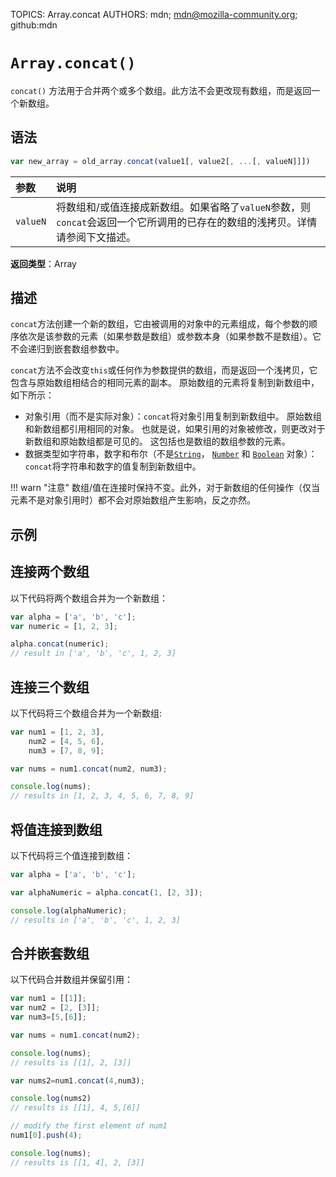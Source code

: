TOPICS: Array.concat
AUTHORS: mdn; mdn@mozilla-community.org; github:mdn

# `Array.concat()`

`concat()` 方法用于合并两个或多个数组。此方法不会更改现有数组，而是返回一个新数组。

## 语法

```javascript
var new_array = old_array.concat(value1[, value2[, ...[, valueN]]])
```

| 参数 | 说明 |
| :-- | :-- |
| `valueN` | 将数组和/或值连接成新数组。如果省略了`valueN`参数，则`concat`会返回一个它所调用的已存在的数组的浅拷贝。详情请参阅下文描述。 |

**返回类型**：Array

## 描述

`concat`方法创建一个新的数组，它由被调用的对象中的元素组成，每个参数的顺序依次是该参数的元素（如果参数是数组）或参数本身（如果参数不是数组）。它不会递归到嵌套数组参数中。

`concat`方法不会改变`this`或任何作为参数提供的数组，而是返回一个浅拷贝，它包含与原始数组相结合的相同元素的副本。 原始数组的元素将复制到新数组中，如下所示：

- 对象引用（而不是实际对象）：`concat`将对象引用复制到新数组中。 原始数组和新数组都引用相同的对象。 也就是说，如果引用的对象被修改，则更改对于新数组和原始数组都是可见的。 这包括也是数组的数组参数的元素。
- 数据类型如字符串，数字和布尔（不是[`String`](/zh-hans/webfrontend/String)，
[`Number`](/zh-hans/webfrontend/Number) 和 [`Boolean`](/zh-hans/webfrontend/Boolean) 对象）：`concat`将字符串和数字的值复制到新数组中。

!!! warn "注意"
    数组/值在连接时保持不变。此外，对于新数组的任何操作（仅当元素不是对象引用时）都不会对原始数组产生影响，反之亦然。

## 示例

## 连接两个数组

以下代码将两个数组合并为一个新数组：

```javascript
var alpha = ['a', 'b', 'c'];
var numeric = [1, 2, 3];

alpha.concat(numeric);
// result in ['a', 'b', 'c', 1, 2, 3]
```

## 连接三个数组

以下代码将三个数组合并为一个新数组:

```javascript
var num1 = [1, 2, 3],
    num2 = [4, 5, 6],
    num3 = [7, 8, 9];

var nums = num1.concat(num2, num3);

console.log(nums);
// results in [1, 2, 3, 4, 5, 6, 7, 8, 9]
```

## 将值连接到数组

以下代码将三个值连接到数组：

```javascript
var alpha = ['a', 'b', 'c'];

var alphaNumeric = alpha.concat(1, [2, 3]);

console.log(alphaNumeric);
// results in ['a', 'b', 'c', 1, 2, 3]
```

## 合并嵌套数组

以下代码合并数组并保留引用：

```javascript
var num1 = [[1]];
var num2 = [2, [3]];
var num3=[5,[6]];

var nums = num1.concat(num2);

console.log(nums);
// results is [[1], 2, [3]]

var nums2=num1.concat(4,num3);

console.log(nums2)
// results is [[1], 4, 5,[6]]

// modify the first element of num1
num1[0].push(4);

console.log(nums);
// results is [[1, 4], 2, [3]]
```
